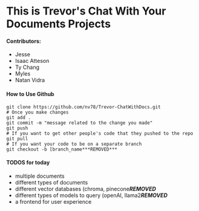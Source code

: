 
# This is Trevor's Chat With Your Documents Projects

#### Contributors:
- Jesse
- Isaac Atteson
- Ty Chang
- Myles
- Natan Vidra

#### How to Use Github

```
git clone https://github.com/nv78/Trevor-ChatWithDocs.git
# Once you make changes
git add .
git commit -m "message related to the change you made"
git push
# If you want to get other people's code that they pushed to the repo
git pull
# If you want your code to be on a separate branch
git checkout -b [branch_name***REMOVED***

```

#### TODOS for today

- multiple documents
- different types of documents
- different vector databases (chroma, pinecone***REMOVED***
- different types of models to query (openAI, llama2***REMOVED***
- a frontend for user experience
